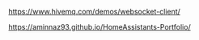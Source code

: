 https://www.hivemq.com/demos/websocket-client/

 https://aminnaz93.github.io/HomeAssistants-Portfolio/
